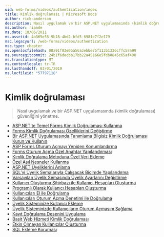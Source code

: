 ```yaml
---
uid: web-forms/videos/authentication/index
title: Kimlik doğrulaması | Microsoft Docs
author: rick-anderson
description: Nasıl uygulamak ve bir ASP.NET uygulamasında (kimlik doğrulaması) güvenliğini yönetme.
ms.author: riande
ms.date: 10/05/2011
ms.assetid: 4a365e58-9b18-4bd2-bfd5-6981e7f2e179
msc.legacyurl: /web-forms/videos/authentication
msc.type: chapter
ms.openlocfilehash: 00a91f03e05a56a3ebbe75f113b1330cffc57a99
ms.sourcegitcommit: 24b1f6decbb17bb22a45166e5fdb0845c65af498
ms.translationtype: MT
ms.contentlocale: tr-TR
ms.lasthandoff: 03/01/2019
ms.locfileid: "57797118"
---
```

<a name="authentication"></a>Kimlik doğrulaması
====================
> Nasıl uygulamak ve bir ASP.NET uygulamasında (kimlik doğrulaması) güvenliğini yönetme.


- [ASP.NET’te Temel Forms Kimlik Doğrulaması Kullanma](using-basic-forms-authentication-in-aspnet.md)
- [Forms Kimlik Doğrulaması Özelliklerini Değiştirme](how-to-change-the-forms-authentication-properties.md)
- [Bir ASP.NET Uygulamasında Tanımlama Bilgisiz Kimlik Doğrulaması Kurun ve Kullanın](how-to-setup-and-use-cookie-less-authentication-in-an-aspnet-application.md)
- [ASP Forms Oturum Açmayı Yeniden Konumlandırma](asp-forms-login-relocation.md)
- [Forms Oturum Açma Özel Anahtar Yapılandırması](forms-login-custom-key-configuration.md)
- [Kimlik Doğrulama Metoduna Özel Veri Ekleme](add-custom-data-to-the-authentication-method.md)
- [Özel Asıl Nesneler Kullanma](use-custom-principal-objects.md)
- [ASP.NET Üyeliklerini Anlama](understanding-aspnet-memberships.md)
- [SQL’yi Üyelik Şemalarıyla Çalışacak Biçimde Yapılandırma](configuring-sql-to-work-with-membership-schemas.md)
- [Varsayılan Üyelik Şemasında Üyelik Ayarlarını Değiştirme](changing-membership-settings-in-the-default-membership-schema.md)
- [Kullanıcı Oluşturma Sihirbazı ile Kullanıcı Hesapları Oluşturma](creating-user-accounts-with-the-create-user-wizard.md)
- [Programlı Olarak Kullanıcı Hesapları Oluşturma](creating-user-accounts-programmatically.md)
- [Kullanıcıları El ile Doğrulama](validating-users-manually.md)
- [Kullanıcıları Oturum Açma Denetimi ile Doğrulama](validating-users-with-the-login-control.md)
- [Üyelik Sisteminize Kullanıcı Ekleme](adding-users-to-your-membership-system.md)
- [Üyelik Sisteminizde Kullanıcıların Oturum Açmasını Sağlama](logging-users-into-your-membership-system.md)
- [Kayıt Doğrulama Desenini Uygulama](implement-the-registration-verification-pattern.md)
- [Basit Web Hizmeti Kimlik Doğrulaması](simple-web-service-authentication.md)
- [Etkin Olmayan Kullanıcılar Oluşturma](creating-inactive-users.md)
- [SQL Ekleme Koruması](sql-injection-defense.md)
